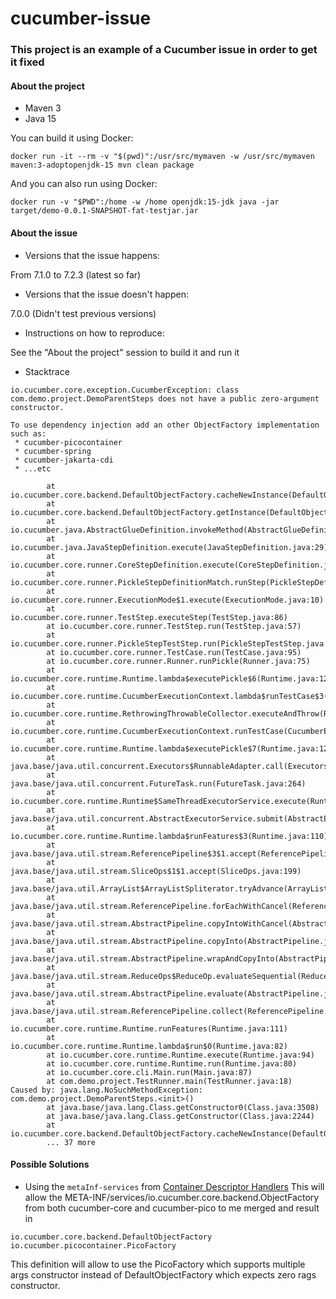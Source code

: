 # cucumber-issue

### This project is an example of a Cucumber issue in order to get it fixed

#### About the project

* Maven 3
* Java 15

You can build it using Docker:

`docker run -it --rm -v "$(pwd)":/usr/src/mymaven -w /usr/src/mymaven maven:3-adoptopenjdk-15 mvn clean package`

And you can also run using Docker:

`docker run -v "$PWD":/home -w /home openjdk:15-jdk java -jar target/demo-0.0.1-SNAPSHOT-fat-testjar.jar`

#### About the issue

* Versions that the issue happens:

From 7.1.0 to 7.2.3 (latest so far)

* Versions that the issue doesn't happen:

7.0.0 (Didn't test previous versions)

* Instructions on how to reproduce:

See the "About the project" session to build it and run it

* Stacktrace

```
io.cucumber.core.exception.CucumberException: class com.demo.project.DemoParentSteps does not have a public zero-argument constructor.

To use dependency injection add an other ObjectFactory implementation such as:
 * cucumber-picocontainer
 * cucumber-spring
 * cucumber-jakarta-cdi
 * ...etc

        at io.cucumber.core.backend.DefaultObjectFactory.cacheNewInstance(DefaultObjectFactory.java:57)
        at io.cucumber.core.backend.DefaultObjectFactory.getInstance(DefaultObjectFactory.java:45)
        at io.cucumber.java.AbstractGlueDefinition.invokeMethod(AbstractGlueDefinition.java:47)
        at io.cucumber.java.JavaStepDefinition.execute(JavaStepDefinition.java:29)
        at io.cucumber.core.runner.CoreStepDefinition.execute(CoreStepDefinition.java:66)
        at io.cucumber.core.runner.PickleStepDefinitionMatch.runStep(PickleStepDefinitionMatch.java:63)
        at io.cucumber.core.runner.ExecutionMode$1.execute(ExecutionMode.java:10)
        at io.cucumber.core.runner.TestStep.executeStep(TestStep.java:86)
        at io.cucumber.core.runner.TestStep.run(TestStep.java:57)
        at io.cucumber.core.runner.PickleStepTestStep.run(PickleStepTestStep.java:51)
        at io.cucumber.core.runner.TestCase.run(TestCase.java:95)
        at io.cucumber.core.runner.Runner.runPickle(Runner.java:75)
        at io.cucumber.core.runtime.Runtime.lambda$executePickle$6(Runtime.java:128)
        at io.cucumber.core.runtime.CucumberExecutionContext.lambda$runTestCase$3(CucumberExecutionContext.java:146)
        at io.cucumber.core.runtime.RethrowingThrowableCollector.executeAndThrow(RethrowingThrowableCollector.java:23)
        at io.cucumber.core.runtime.CucumberExecutionContext.runTestCase(CucumberExecutionContext.java:146)
        at io.cucumber.core.runtime.Runtime.lambda$executePickle$7(Runtime.java:128)
        at java.base/java.util.concurrent.Executors$RunnableAdapter.call(Executors.java:515)
        at java.base/java.util.concurrent.FutureTask.run(FutureTask.java:264)
        at io.cucumber.core.runtime.Runtime$SameThreadExecutorService.execute(Runtime.java:249)
        at java.base/java.util.concurrent.AbstractExecutorService.submit(AbstractExecutorService.java:118)
        at io.cucumber.core.runtime.Runtime.lambda$runFeatures$3(Runtime.java:110)
        at java.base/java.util.stream.ReferencePipeline$3$1.accept(ReferencePipeline.java:195)
        at java.base/java.util.stream.SliceOps$1$1.accept(SliceOps.java:199)
        at java.base/java.util.ArrayList$ArrayListSpliterator.tryAdvance(ArrayList.java:1602)
        at java.base/java.util.stream.ReferencePipeline.forEachWithCancel(ReferencePipeline.java:127)
        at java.base/java.util.stream.AbstractPipeline.copyIntoWithCancel(AbstractPipeline.java:502)
        at java.base/java.util.stream.AbstractPipeline.copyInto(AbstractPipeline.java:488)
        at java.base/java.util.stream.AbstractPipeline.wrapAndCopyInto(AbstractPipeline.java:474)
        at java.base/java.util.stream.ReduceOps$ReduceOp.evaluateSequential(ReduceOps.java:913)
        at java.base/java.util.stream.AbstractPipeline.evaluate(AbstractPipeline.java:234)
        at java.base/java.util.stream.ReferencePipeline.collect(ReferencePipeline.java:578)
        at io.cucumber.core.runtime.Runtime.runFeatures(Runtime.java:111)
        at io.cucumber.core.runtime.Runtime.lambda$run$0(Runtime.java:82)
        at io.cucumber.core.runtime.Runtime.execute(Runtime.java:94)
        at io.cucumber.core.runtime.Runtime.run(Runtime.java:80)
        at io.cucumber.core.cli.Main.run(Main.java:87)
        at com.demo.project.TestRunner.main(TestRunner.java:18)
Caused by: java.lang.NoSuchMethodException: com.demo.project.DemoParentSteps.<init>()
        at java.base/java.lang.Class.getConstructor0(Class.java:3508)
        at java.base/java.lang.Class.getConstructor(Class.java:2244)
        at io.cucumber.core.backend.DefaultObjectFactory.cacheNewInstance(DefaultObjectFactory.java:52)
        ... 37 more
```

#### Possible Solutions

* Using the `metaInf-services` from [Container Descriptor Handlers](https://maven.apache.org/plugins/maven-assembly-plugin/examples/single/using-container-descriptor-handlers.html)
This will allow the META-INF/services/io.cucumber.core.backend.ObjectFactory from both cucumber-core and cucumber-pico to me merged and result in
```
io.cucumber.core.backend.DefaultObjectFactory
io.cucumber.picocontainer.PicoFactory
```
This definition will allow to use the PicoFactory which supports multiple args constructor instead of DefaultObjectFactory which expects zero rags constructor.
